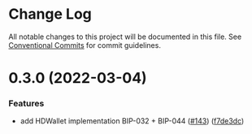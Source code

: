 # Change Log

All notable changes to this project will be documented in this file.
See [Conventional Commits](https://conventionalcommits.org) for commit guidelines.

# 0.3.0 (2022-03-04)

### Features

- add HDWallet implementation BIP-032 + BIP-044 ([#143](https://github.com/FuelLabs/fuels-ts/issues/143)) ([f7de3dc](https://github.com/FuelLabs/fuels-ts/commit/f7de3dc5d377682d880fa69496eaf93502c43c9e))
